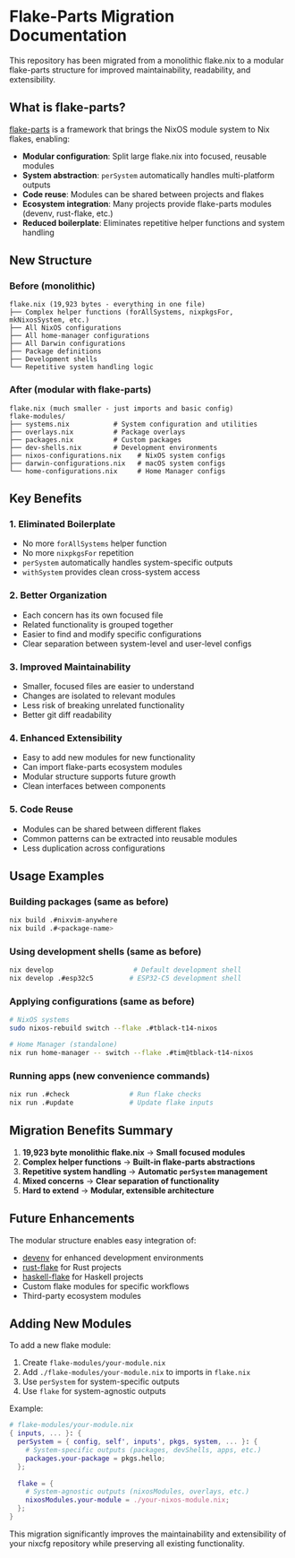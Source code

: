 # Flake-Parts Migration Documentation

This repository has been migrated from a monolithic flake.nix to a modular flake-parts structure for improved maintainability, readability, and extensibility.

## What is flake-parts?

[flake-parts](https://flake.parts) is a framework that brings the NixOS module system to Nix flakes, enabling:

- **Modular configuration**: Split large flake.nix into focused, reusable modules
- **System abstraction**: `perSystem` automatically handles multi-platform outputs
- **Code reuse**: Modules can be shared between projects and flakes
- **Ecosystem integration**: Many projects provide flake-parts modules (devenv, rust-flake, etc.)
- **Reduced boilerplate**: Eliminates repetitive helper functions and system handling

## New Structure

### Before (monolithic)
```
flake.nix (19,923 bytes - everything in one file)
├── Complex helper functions (forAllSystems, nixpkgsFor, mkNixosSystem, etc.)
├── All NixOS configurations
├── All home-manager configurations  
├── All Darwin configurations
├── Package definitions
├── Development shells
└── Repetitive system handling logic
```

### After (modular with flake-parts)
```
flake.nix (much smaller - just imports and basic config)
flake-modules/
├── systems.nix           # System configuration and utilities
├── overlays.nix          # Package overlays
├── packages.nix          # Custom packages 
├── dev-shells.nix        # Development environments
├── nixos-configurations.nix    # NixOS system configs
├── darwin-configurations.nix   # macOS system configs  
└── home-configurations.nix     # Home Manager configs
```

## Key Benefits

### 1. **Eliminated Boilerplate**
- No more `forAllSystems` helper function
- No more `nixpkgsFor` repetition  
- `perSystem` automatically handles system-specific outputs
- `withSystem` provides clean cross-system access

### 2. **Better Organization**
- Each concern has its own focused file
- Related functionality is grouped together
- Easier to find and modify specific configurations
- Clear separation between system-level and user-level configs

### 3. **Improved Maintainability**
- Smaller, focused files are easier to understand
- Changes are isolated to relevant modules
- Less risk of breaking unrelated functionality
- Better git diff readability

### 4. **Enhanced Extensibility**
- Easy to add new modules for new functionality
- Can import flake-parts ecosystem modules
- Modular structure supports future growth
- Clean interfaces between components

### 5. **Code Reuse**
- Modules can be shared between different flakes
- Common patterns can be extracted into reusable modules
- Less duplication across configurations

## Usage Examples

### Building packages (same as before)
```bash
nix build .#nixvim-anywhere
nix build .#<package-name>
```

### Using development shells (same as before)  
```bash
nix develop                    # Default development shell
nix develop .#esp32c5         # ESP32-C5 development shell
```

### Applying configurations (same as before)
```bash
# NixOS systems
sudo nixos-rebuild switch --flake .#tblack-t14-nixos

# Home Manager (standalone)
nix run home-manager -- switch --flake .#tim@tblack-t14-nixos
```

### Running apps (new convenience commands)
```bash
nix run .#check               # Run flake checks
nix run .#update              # Update flake inputs
```

## Migration Benefits Summary

1. **19,923 byte monolithic flake.nix** → **Small focused modules**
2. **Complex helper functions** → **Built-in flake-parts abstractions**  
3. **Repetitive system handling** → **Automatic `perSystem` management**
4. **Mixed concerns** → **Clear separation of functionality**
5. **Hard to extend** → **Modular, extensible architecture**

## Future Enhancements

The modular structure enables easy integration of:
- [devenv](https://devenv.sh/) for enhanced development environments
- [rust-flake](https://github.com/juspay/rust-flake) for Rust projects  
- [haskell-flake](https://community.flake.parts/haskell-flake) for Haskell projects
- Custom flake modules for specific workflows
- Third-party ecosystem modules

## Adding New Modules

To add a new flake module:

1. Create `flake-modules/your-module.nix`
2. Add `./flake-modules/your-module.nix` to imports in `flake.nix`
3. Use `perSystem` for system-specific outputs
4. Use `flake` for system-agnostic outputs

Example:
```nix
# flake-modules/your-module.nix
{ inputs, ... }: {
  perSystem = { config, self', inputs', pkgs, system, ... }: {
    # System-specific outputs (packages, devShells, apps, etc.)
    packages.your-package = pkgs.hello;
  };
  
  flake = {
    # System-agnostic outputs (nixosModules, overlays, etc.)
    nixosModules.your-module = ./your-nixos-module.nix;
  };
}
```

This migration significantly improves the maintainability and extensibility of your nixcfg repository while preserving all existing functionality.
